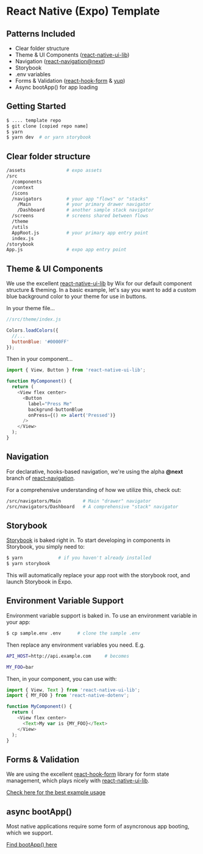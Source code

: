 # React Native (Expo) Template

## Patterns Included

- Clear folder structure
- Theme & UI Components ([react-native-ui-lib]())
- Navigation ([react-navigation@next](https://reactnavigation.org/docs/en/next/getting-started.html))
- Storybook
- .env variables
- Forms & Validation ([react-hook-form](https://react-hook-form.com/) & [yup]())
- Async bootApp() for app loading

## Getting Started

```bash
$ .... template repo
$ git clone [copied repo name]
$ yarn
$ yarn dev  # or yarn storybook
```

## Clear folder structure

```bash
/assets               # expo assets
/src
  /components
  /context
  /icons
  /navigators         # your app "flows" or "stacks"
    /Main             # your primary drawer navigator
    /Dashboard        # another sample stack navigator
  /screens            # screens shared between flows
  /theme
  /utils
  AppRoot.js          # your primary app entry point
  index.js
/storybook
App.js                # expo app entry point
```

## Theme & UI Components

We use the excellent [react-native-ui-lib](https://github.com/wix/react-native-ui-lib) by Wix for our default component structure & theming.  In a basic example, let's say you want to add a custom blue background color to your theme for use in buttons.

In your theme file...

```javascript
//src/theme/index.js

Colors.loadColors({
  //...
  buttonBlue: '#0000FF'
});
```
Then in your component...
```javascript
import { View, Button } from 'react-native-ui-lib';

function MyComponent() {
  return (
    <View flex center>
      <Button
        label="Press Me"
        backgrund-buttonBlue
        onPress={() => alert('Pressed')}
      />
    </View>
  );
}
```

## Navigation

For declarative, hooks-based navigation, we're using the alpha **@next** branch of [react-navigation](https://reactnavigation.org/docs/en/next/getting-started.html).

For a comprehensive understanding of how we utilize this, check out:

```bash
/src/navigators/Main        # Main "drawer" navigator
/src/navigators/Dashboard   # A comprehensive "stack" navigator
```

## Storybook

[Storybook](https://storybook.js.org/docs/guides/guide-react-native/) is baked right in.  To start developing in components in Storybook, you simply need to:

```bash
$ yarn             # if you haven't already installed
$ yarn storybook
```

This will automatically replace your app root with the storybook root, and launch Storybook in Expo.

## Environment Variable Support

Environment variable support is baked in.  To use an environment variable in your app:

```bash
$ cp sample.env .env      # clone the sample .env
```

Then replace any environment variables you need. E.g.

```bash
API_HOST=http://api.example.com     # becomes
```
```bash
MY_FOO=bar
```

Then, in your component, you can use with:

```javascript
import { View, Text } from 'react-native-ui-lib';
import { MY_FOO } from 'react-native-dotenv';

function MyComponent() {
  return (
    <View flex center>
      <Text>My var is {MY_FOO}</Text>
    </View>
  );
}
```

## Forms & Validation

We are using the excellent [react-hook-form](https://react-hook-form.com/) library for form state management, which plays nicely with [react-native-ui-lib](https://github.com/wix/react-native-ui-lib).

[Check here for the best example usage](./screens/SignIn/Form.js)

## async bootApp()

Most native applications require some form of asyncronous app booting, which we support.

[Find bootApp() here](./src/AppRoot.js)